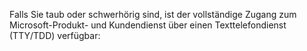 <Token xmlns:xlink="http://www.w3.org/1999/xlink">Falls Sie taub oder schwerhörig sind, ist der vollständige Zugang zum Microsoft-Produkt- und Kundendienst über einen Texttelefondienst (TTY/TDD) verfügbar:</Token>

<!--HONumber=May16_HO1-->


